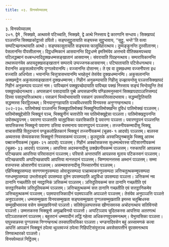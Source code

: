 ```yaml
---
title: ०३. विनयपेय्यालम्

---
```

३. विनयपेय्यालम्  
२०१. द्वेमे , भिक्खवे, अत्थवसे पटिच्चाति, भिक्खवे, द्वे अत्थे निस्साय द्वे कारणानि सन्धाय। सिक्खापदं पञ्ञत्तन्ति सिक्खाकोट्ठासो ठपितो। सङ्घसुट्ठुतायाति सङ्घस्स सुट्ठुभावाय, ‘‘सुट्ठु, भन्ते’’ति वत्वा सम्पटिच्छनत्थायाति अत्थो। सङ्घफासुतायाति सङ्घस्स फासुविहारत्थाय। दुम्मङ्कूनन्ति दुस्सीलानम्। पेसलानन्ति पीयसीलानम्। दिट्ठधम्मिकानं आसवानन्ति दिट्ठधम्मे इमस्मिंयेव अत्तभावे वीतिक्कमपच्चया पटिलद्धब्बानं वधबन्धनादिदुक्खधम्मसङ्खातानं आसवानम्। संवरायाति पिदहनत्थाय। सम्परायिकानन्ति तथारूपानंयेव अपायदुक्खसङ्खातानं सम्पराये उप्पज्जनकआसवानम्। पटिघातायाति पटिसेधनत्थाय। वेरानन्ति अकुसलवेरानम्पि पुग्गलवेरानम्पि। वज्जानन्ति दोसानम्। ते एव वा दुक्खधम्मा वज्जनीयत्ता इध वज्जाति अधिप्पेता। भयानन्ति चित्तुत्रासभयानम्पि भयहेतूनं तेसंयेव दुक्खधम्मानम्पि। अकुसलानन्ति अक्खमट्ठेन अकुसलसङ्खातानं दुक्खधम्मानम्। गिहीनं अनुकम्पायाति गिहीसु उज्झायन्तेसु पञ्ञत्तसिक्खापदं गिहीनं अनुकम्पाय पञ्ञत्तं नाम। पापिच्छानं पक्खुपच्छेदायाति पापिच्छा पक्खं निस्साय सङ्घं भिन्देय्युन्ति तेसं पक्खुपच्छेदनत्थाय। अप्पसन्नानं पसादायाति पुब्बे अप्पसन्नानम्पि पण्डितमनुस्सानं सिक्खापदपञ्ञत्तिसम्पदं दिस्वा पसादुप्पत्तिअत्थाय। पसन्नानं भिय्योभावायाति पसन्नानं उपरूपरिपसादभावाय। सद्धम्मट्ठितियाति सद्धम्मस्स चिरट्ठितत्थम्। विनयानुग्गहायाति पञ्चविधस्सापि विनयस्स अनुग्गण्हनत्थाय।  
२०२-२३०. पातिमोक्खं पञ्ञत्तन्ति भिक्खुपातिमोक्खं भिक्खुनिपातिमोक्खन्ति दुविधं पातिमोक्खं पञ्ञत्तम्। पातिमोक्खुद्देसोति भिक्खूनं पञ्च, भिक्खुनीनं चत्तारोति नव पातिमोक्खुद्देसा पञ्ञत्ता। पातिमोक्खट्ठपनन्ति उपोसथट्ठपनम्। पवारणा पञ्ञत्ताति चातुद्दसिका पन्नरसिकाति द्वे पवारणा पञ्ञत्ता। पवारणट्ठपनं पञ्ञत्तन्ति सापत्तिकस्स भिक्खुनो पवारणा उत्तिया वत्तमानाय पवारणट्ठपनं पञ्ञत्तम्। तज्जनीयकम्मादीसु भिक्खू वाचासत्तीहि वितुदन्तानं पण्डुकलोहितकानं भिक्खूनं तज्जनीयकम्मं (चूळव॰ १ आदयो) पञ्ञत्तम्। बालस्स अब्यत्तस्स सेय्यसकस्स भिक्खुनो नियस्सकम्मं पञ्ञत्तम्। कुलदूसके अस्सजिपुनब्बसुके भिक्खू आरब्भ पब्बाजनीयकम्मं (चूळव॰ २१ आदयो) पञ्ञत्तम्। गिहीनं अक्कोसकस्स सुधम्मत्थेरस्स पटिसारणीयकम्मं (चूळव॰ ३३ आदयो) पञ्ञत्तम्। आपत्तिया अदस्सनादीसु उक्खेपनीयकम्मं पञ्ञत्तम्। गरुकापत्तिं आपन्नस्स पटिच्छन्नाय आपत्तिया परिवासदानं पञ्ञत्तम्। परिवासे अन्तरापत्तिं आपन्नस्स मूलाय पटिकस्सनं पञ्ञत्तम्। पटिच्छन्नायपि अप्पटिच्छन्नायपि आपत्तिया मानत्तदानं पञ्ञत्तम्। चिण्णमानत्तस्स अब्भानं पञ्ञत्तम्। सम्मा वत्तन्तस्स ओसारणीयं पञ्ञत्तम्। असम्मावत्तनादीसु निस्सारणीयं पञ्ञत्तम्।  
एहिभिक्खूपसम्पदा सरणगमनूपसम्पदा ओवादूपसम्पदा पञ्हाब्याकरणूपसम्पदा ञत्तिचतुत्थकम्मूपसम्पदा गरुधम्मूपसम्पदा उभतोसङ्घे उपसम्पदा दूतेन उपसम्पदाति अट्ठविधा उपसम्पदा पञ्ञत्ता। ञत्तिकम्मं नव ठानानि गच्छतीति एवं नवट्ठानिकं ञत्तिकम्मं पञ्ञत्तम्। ञत्तिदुतियकम्मं सत्त ठानानि गच्छतीति एवं सत्तट्ठानिकमेव ञत्तिदुतियकम्मं पञ्ञत्तम्। ञत्तिचतुत्थकम्मं सत्त ठानानि गच्छतीति एवं सत्तट्ठानिकमेव ञत्तिचतुत्थकम्मं पञ्ञत्तम्। पठमपाराजिकादीनं पठमपञ्ञत्ति अपञ्ञत्ते पञ्ञत्तम्। तेसंयेव अनुपञ्ञत्ति पञ्ञत्ते अनुपञ्ञत्तम्। धम्मसम्मुखता विनयसम्मुखता सङ्घसम्मुखता पुग्गलसम्मुखताति इमस्स चतुब्बिधस्स सम्मुखीभावस्स वसेन सम्मुखाविनयो पञ्ञत्तो। सतिवेपुल्लप्पत्तस्स खीणासवस्स अचोदनत्थाय सतिविनयो पञ्ञत्तो। उम्मत्तकस्स भिक्खुनो अमूळ्हविनयो पञ्ञत्तो। अप्पटिञ्ञाय चुदितकस्स आपत्तिया अतरणत्थं पटिञ्ञातकरणं पञ्ञत्तम्। बहुतरानं धम्मवादीनं लद्धिं गहेत्वा अधिकरणवूपसमनत्थम्। येभुय्यसिका पञ्ञत्ता। पापुस्सन्नस्स पुग्गलस्स निग्गण्हनत्थं तस्सपापियसिका पञ्ञत्ता। भण्डनादिवसेन बहुं अस्सामणकं कत्वा आपत्तिं आपन्नानं भिक्खूनं ठपेत्वा थुल्लवज्जं ठपेत्वा गिहिपटिसंयुत्तञ्च अवसेसापत्तीनं वूपसमनत्थाय तिणवत्थारको पञ्ञत्तो।  
विनयपेय्यालं निट्ठितम्।  